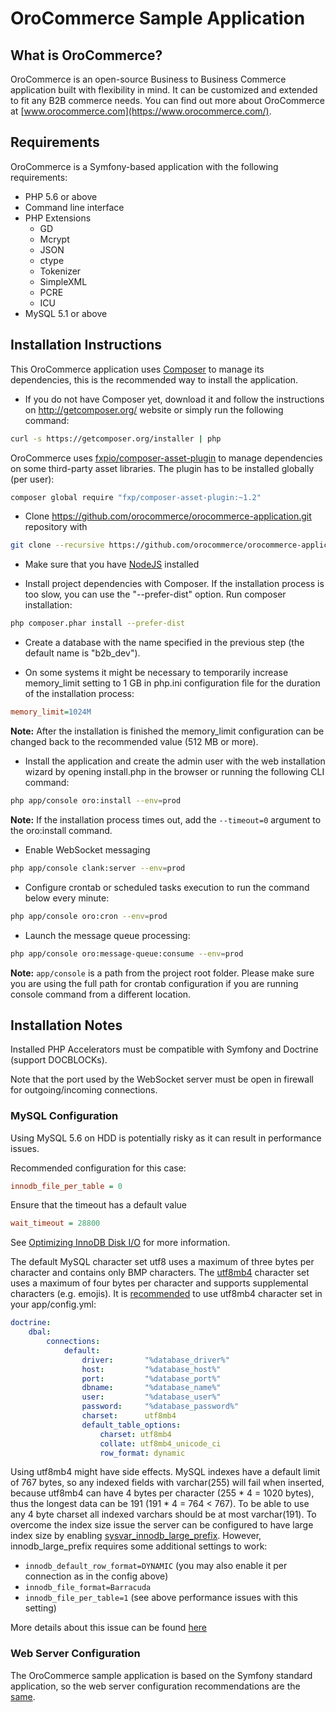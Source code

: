 OroCommerce Sample Application
==============================

What is OroCommerce?
--------------------

OroCommerce is an open-source Business to Business Commerce application built with flexibility in mind. It can be customized and extended to fit any B2B commerce needs.
You can find out more about OroCommerce at [www.orocommerce.com](https://www.orocommerce.com/).

Requirements
------------

OroCommerce is a Symfony-based application with the following requirements:

* PHP 5.6 or above
* Command line interface
* PHP Extensions
    * GD
    * Mcrypt
    * JSON
    * ctype
    * Tokenizer
    * SimpleXML
    * PCRE
    * ICU
* MySQL 5.1 or above

Installation Instructions
-------------------------

This OroCommerce application uses [Composer][1] to manage its dependencies, this is the recommended way to install the application.

 - If you do not have Composer yet, download it and follow the instructions on
http://getcomposer.org/ website or simply run the following command:

```bash
curl -s https://getcomposer.org/installer | php
```

OroCommerce uses [fxpio/composer-asset-plugin][2] to manage dependencies on some third-party asset libraries. The plugin has to be installed globally (per user):
 
```bash
composer global require "fxp/composer-asset-plugin:~1.2"
```

- Clone https://github.com/orocommerce/orocommerce-application.git repository with

```bash
git clone --recursive https://github.com/orocommerce/orocommerce-application.git
```

- Make sure that you have [NodeJS][3] installed

- Install project dependencies with Composer. If the installation process is too slow, you can use the "--prefer-dist" option.
  Run composer installation:

```bash
php composer.phar install --prefer-dist
```

- Create a database with the name specified in the previous step (the default name is "b2b_dev").

- On some systems it might be necessary to temporarily increase memory_limit setting to 1 GB in php.ini configuration file for the duration of the installation process:

```ini
memory_limit=1024M
```

**Note:** After the installation is finished the memory_limit configuration can be changed back to the recommended value (512 MB or more).

- Install the application and create the admin user with the web installation wizard by opening install.php in the browser or running the following CLI command:

```bash
php app/console oro:install --env=prod
```

**Note:** If the installation process times out, add the `--timeout=0` argument to the oro:install command.

- Enable WebSocket messaging

```bash
php app/console clank:server --env=prod
```

- Configure crontab or scheduled tasks execution to run the command below every minute:

```bash
php app/console oro:cron --env=prod
```

- Launch the message queue processing:

```bash
php app/console oro:message-queue:consume --env=prod
```

**Note:** ``app/console`` is a path from the project root folder. Please make sure you are using the full path for crontab configuration if you are running console command from a different location.

Installation Notes
------------------

Installed PHP Accelerators must be compatible with Symfony and Doctrine (support DOCBLOCKs).

Note that the port used by the WebSocket server must be open in firewall for outgoing/incoming connections.

### MySQL Configuration

Using MySQL 5.6 on HDD is potentially risky as it can result in performance issues.

Recommended configuration for this case:

```ini
innodb_file_per_table = 0
```

Ensure that the timeout has a default value

```ini
wait_timeout = 28800
```

See [Optimizing InnoDB Disk I/O][4] for more information.

The default MySQL character set utf8 uses a maximum of three bytes per character and contains only BMP characters. The [utf8mb4][5] character set uses a maximum of four bytes per character and supports supplemental characters (e.g. emojis). It is [recommended][6] to use utf8mb4 character set in your app/config.yml:

```yaml
doctrine:
    dbal:
        connections:
            default:
                driver:       "%database_driver%"
                host:         "%database_host%"
                port:         "%database_port%"
                dbname:       "%database_name%"
                user:         "%database_user%"
                password:     "%database_password%"
                charset:      utf8mb4
                default_table_options:
                    charset: utf8mb4
                    collate: utf8mb4_unicode_ci
                    row_format: dynamic
```

Using utf8mb4 might have side effects. MySQL indexes have a default limit of 767 bytes, so any indexed fields with varchar(255) will fail when inserted, because utf8mb4 can have 4 bytes per character (255 * 4 = 1020 bytes), thus the longest data can be 191 (191 * 4 = 764 < 767). To be able to use any 4 byte charset all indexed varchars should be at most varchar(191). To overcome the index size issue the server can be configured to have large index size by enabling [sysvar_innodb_large_prefix][7]. However, innodb_large_prefix requires some additional settings to work:

- `innodb_default_row_format=DYNAMIC` (you may also enable it per connection as in the config above)
- `innodb_file_format=Barracuda`
- `innodb_file_per_table=1` (see above performance issues with this setting)

More details about this issue can be found [here][8]

### Web Server Configuration

The OroCommerce sample application is based on the Symfony standard application, so the web server configuration recommendations are the [same][9].

[1]: http://getcomposer.org/
[2]: https://github.com/fxpio/composer-asset-plugin/blob/master/Resources/doc/index.md
[3]: https://github.com/joyent/node/wiki/Installing-Node.js-via-package-manager
[4]: http://dev.mysql.com/doc/refman/5.6/en/optimizing-innodb-diskio.html
[5]: https://dev.mysql.com/doc/refman/5.6/en/charset-unicode-utf8mb4.html
[6]: http://symfony.com/doc/current/doctrine.html#configuring-the-database
[7]: http://dev.mysql.com/doc/refman/5.6/en/innodb-parameters.html#sysvar_innodb_large_prefix
[8]: https://mathiasbynens.be/notes/mysql-utf8mb4#utf8-to-utf8mb4
[9]: http://symfony.com/doc/2.8/setup/web_server_configuration.html
